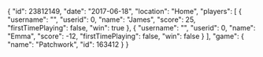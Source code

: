 {
  "id": 23812149,
  "date": "2017-06-18",
  "location": "Home",
  "players": [
    {
      "username": "",
      "userid": 0,
      "name": "James",
      "score": 25,
      "firstTimePlaying": false,
      "win": true
    },
    {
      "username": "",
      "userid": 0,
      "name": "Emma",
      "score": -12,
      "firstTimePlaying": false,
      "win": false
    }
  ],
  "game": {
    "name": "Patchwork",
    "id": 163412
  }
}
